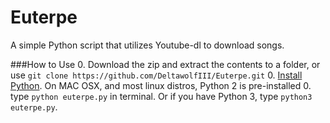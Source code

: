 # Euterpe
A simple Python script that utilizes Youtube-dl to download songs.

###How to Use
0. Download the zip and extract the contents to a folder, or use `git clone https://github.com/DeltawolfIII/Euterpe.git`
0. [Install Python](https://www.python.org/downloads/). On MAC OSX, and most linux distros, Python 2 is pre-installed
0. type `python euterpe.py` in terminal. Or if you have Python 3, type `python3 euterpe.py`.

